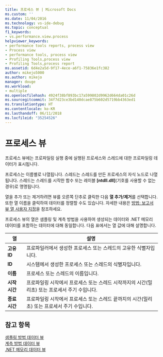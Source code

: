 ```yaml
---
title: 프로세스 뷰 | Microsoft Docs
ms.custom: ''
ms.date: 11/04/2016
ms.technology: vs-ide-debug
ms.topic: conceptual
f1_keywords:
- vs.performance.view.process
helpviewer_keywords:
- performance tools reports, process view
- Process view
- performance tools, process view
- Profiling Tools,process view
- Profiling Tools,process report
ms.assetid: 6d4e2a5d-9f17-4ece-a6f1-75836e1fc382
author: mikejo5000
ms.author: mikejo
manager: douge
ms.workload:
- multiple
ms.openlocfilehash: 4924f38bf893bc17a599802d9962d664da01c26d
ms.sourcegitcommit: 34f7d23ce3bd140dcae875b602d5719bb4363ed1
ms.translationtype: HT
ms.contentlocale: ko-KR
ms.lasthandoff: 06/11/2018
ms.locfileid: "35254526"
---
```

# <a name="process-view"></a>프로세스 뷰
프로세스 뷰에는 프로파일링 실행 중에 실행된 프로세스와 스레드에 대한 프로파일링 데이터가 표시됩니다.  
  
 프로세스는 이름별로 나열됩니다. 스레드는 스레드를 만든 프로세스의 자식 노드로 나열됩니다. 스레드는 스레드를 시작한 함수 또는 레이블 **[ntdll.dll]**(기호를 사용할 수 없는 경우)로 명명됩니다.  
  
 열을 추가 또는 제거하려면 뷰를 오른쪽 단추로 클릭한 다음 **열 추가/제거**를 선택합니다. 또한 열 이름을 클릭하여 데이터를 정렬할 수도 있습니다. 자세한 내용은 [방법: 보고서 뷰 열 사용자 지정](../profiling/how-to-customize-report-view-columns.md)을 참조하세요.  
  
 프로세스 뷰의 열은 샘플링 및 계측 방법을 사용하여 생성되는 데이터와 .NET 메모리 데이터를 포함하는 데이터에 대해 동일합니다. 다음 표에서는 열 값에 대해 설명합니다.  
  
|열|설명|  
|------------|-----------------|  
|**고유 ID**|프로파일러에서 생성한 프로세스 또는 스레드의 고유한 식별자입니다.|  
|**ID**|시스템에서 생성한 프로세스 또는 스레드의 식별자입니다.|  
|**이름**|프로세스 또는 스레드의 이름입니다.|  
|**시작 시간**|프로파일링 시작에서 프로세스 또는 스레드 시작까지의 시간(밀리초) 또는 프로세서 주기 수입니다.|  
|**종료 시간**|프로파일링 시작에서 프로세스 또는 스레드 끝까지의 시간(밀리초) 또는 프로세서 주기 수입니다.|  
  
## <a name="see-also"></a>참고 항목  
 [샘플링 방법 데이터 뷰](../profiling/profiler-sampling-method-data-views.md)   
 [계측 방법 데이터 뷰](../profiling/instrumentation-method-data-views.md)   
 [.NET 메모리 데이터 뷰](../profiling/dotnet-memory-data-views.md)